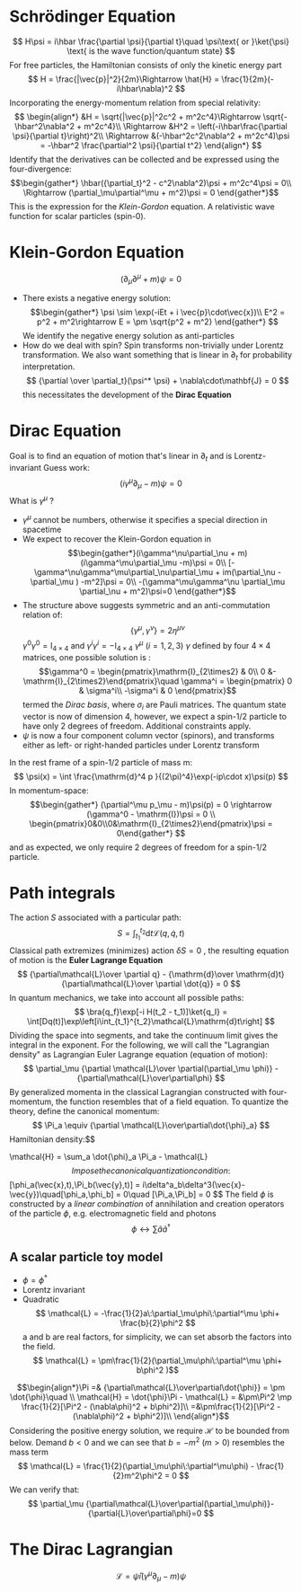 # Schrödinger Equation
$$
H\psi = i\hbar \frac{\partial \psi}{\partial t}\quad \psi\text{ or }\ket{\psi} \text{ is the wave function/quantum state}
$$
For free particles, the Hamiltonian consists of only the kinetic energy part $$
H = \frac{|\vec{p}|^2}{2m}\Rightarrow \hat{H} = \frac{1}{2m}(-i\hbar\nabla)^2
$$
Incorporating the energy-momentum relation from special relativity:$$
\begin{align*}
&H = \sqrt{|\vec{p}|^2c^2 + m^2c^4}\Rightarrow \sqrt{-\hbar^2\nabla^2 + m^2c^4}\\
\Rightarrow &H^2 = \left(-i\hbar\frac{\partial \psi}{\partial t}\right)^2\\
\Rightarrow &(-\hbar^2c^2\nabla^2 + m^2c^4)\psi = -\hbar^2 \frac{\partial^2 \psi}{\partial t^2}
\end{align*}
$$
Identify that the derivatives can be collected and be expressed using the four-divergence:$$\begin{gather*}
\hbar({\partial_t}^2 - c^2\nabla^2)\psi + m^2c^4\psi = 0\\
\Rightarrow (\partial_\mu\partial^\mu + m^2)\psi = 0
\end{gather*}$$
This is the expression for the *Klein-Gordon* equation. A relativistic wave function for scalar particles (spin-0).
# Klein-Gordon Equation
$$
(\partial_\mu \partial^\mu + m)\psi = 0
$$
*  There exists a negative energy solution: $$\begin{gather*}
  \psi \sim \exp(-iEt + i \vec{p}\cdot\vec{x})\\
  E^2 = p^2 + m^2\rightarrow E = \pm \sqrt{p^2 + m^2}
  \end{gather*}
  $$
  We identify the negative energy solution as anti-particles
  *  How do we deal with spin? Spin transforms non-trivially under Lorentz transformation. We also want something that is linear in $\partial_t$ for probability interpretation. $$
    {\partial \over \partial_t}(\psi^* \psi) + \nabla\cdot\mathbf{J} = 0 $$this necessitates the development of the **Dirac Equation** 
# Dirac Equation
Goal is to find an equation of motion that's linear in $\partial_t$ and is Lorentz-invariant
Guess work:$$
(i\gamma^\mu\partial_\mu -m)\psi = 0
$$
What is $\gamma^\mu$ ?
* $\gamma^\mu$ cannot be numbers, otherwise it specifies a special direction in spacetime
* We expect to recover the Klein-Gordon equation in $$\begin{gather*}(i\gamma^\nu\partial_\nu + m)(i\gamma^\mu\partial_\mu -m)\psi = 0\\
  [-\gamma^\nu\gamma^\mu\partial_\nu\partial_\mu + im(\partial_\nu - \partial_\mu ) -m^2]\psi = 0\\
  -(\gamma^\mu\gamma^\nu \partial_\mu \partial_\nu + m^2)\psi=0
  \end{gather*}$$
* The structure above suggests symmetric and an anti-commutation relation of:$$
  \{\gamma^\mu,\gamma^\nu\} = 2\eta^{\mu\nu}
  $$$\gamma^0\gamma^0 = \mathrm{I}_{4\times4}$ and $\gamma^i\gamma^i = -\mathrm{I}_{4\times4}$ $\gamma^\mu$  $(i = 1,2,3)$
  $\gamma$ defined by four $4\times4$ matrices, one possible solution is :
  $$\gamma^0 = \begin{pmatrix}\mathrm{I}_{2\times2} & 0\\
  0 &-\mathrm{I}_{2\times2}\end{pmatrix}\quad
  \gamma^i = \begin{pmatrix} 0 & \sigma^i\\
  -\sigma^i & 0 \end{pmatrix}$$
  termed the *Dirac basis*, where $\sigma_i$ are Pauli matrices. The quantum state vector is now of dimension 4, however, we expect a spin-1/2 particle to have only 2 degrees of freedom. Additional constraints apply.
* $\psi$ is now a four component column vector (spinors), and transforms either as left- or right-handed particles under Lorentz transform

In the rest frame of a spin-1/2 particle of mass m:$$
\psi(x) = \int \frac{\mathrm{d}^4 p }{(2\pi)^4}\exp(-ip\cdot x)\psi(p)
$$
In momentum-space:$$\begin{gather*}
(\partial^\mu p_\mu - m)\psi(p) = 0 \rightarrow (\gamma^0 - \mathrm{I})\psi = 0 \\
\begin{pmatrix}0&0\\0&\mathrm{I}_{2\times2}\end{pmatrix}\psi = 0\end{gather*}
$$
and as expected, we only require 2 degrees of freedom for a spin-1/2 particle. 
# Path integrals
The action $S$ associated with a particular path: $$
S = \int^{t_2}_{t_1} \mathrm{d}t \mathcal{L}(q,\dot{q},t)
$$
Classical path extremizes (minimizes) action $\delta S = 0$ , the resulting equation of motion is the **Euler Lagrange Equation** $$
{\partial\mathcal{L}\over \partial q} - {\mathrm{d}\over \mathrm{d}t}{\partial\mathcal{L}\over \partial \dot{q}} = 0
$$
In quantum mechanics, we take into account all possible paths:$$
\bra{q_f}\exp[-i H(t_2 - t_1)]\ket{q_I} = \int[Dq(t)]\exp\left[i\int_{t_1}^{t_2}\mathcal{L}\mathrm{d}t\right]
$$
Dividing the space into segments, and take the continuum limit gives the integral in the exponent. 
For the following, we will call the "Lagrangian density" as Lagrangian 
Euler Lagrange equation (equation of motion):$$
\partial_\mu {\partial \mathcal{L}\over \partial(\partial_\mu \phi)} - {\partial\mathcal{L}\over\partial\phi}
$$ By generalized momenta in the classical Lagrangian constructed with four-momentum, the function resembles that of a field equation.
To quantize the theory, define the canonical momentum:$$
\Pi_a \equiv {\partial \mathcal{L}\over\partial\dot{\phi}_a}
$$
Hamiltonian density:$$

\mathcal{H} = \sum_a \dot{\phi}_a \Pi_a - \mathcal{L}
$$
Impose the canonical quantization condition:$$
[\phi_a(\vec{x},t),\Pi_b(\vec{y},t)] = i\delta^a_b\delta^3(\vec{x}-\vec{y})\quad[\phi_a,\phi_b] = 0\quad [\Pi_a,\Pi_b] = 0
$$
The field $\phi$ is constructed by a *linear combination* of annihilation and creation operators of the particle $\phi$, e.g. electromagnetic field and photons $$
\phi \leftrightarrow\sum\hat{a}\hat{a}^\dagger
$$
## A scalar particle toy model
* $\phi = \phi^*$
* Lorentz invariant
* Quadratic
$$ \mathcal{L} = -\frac{1}{2}a\:\partial_\mu\phi\:\partial^\mu \phi+ \frac{b}{2}\phi^2 $$
a and b are real factors, for simplicity, we can set absorb the factors into the field. 
$$ \mathcal{L} = \pm\frac{1}{2}(\partial_\mu\phi\:\partial^\mu \phi+ b\phi^2 )$$

$$\begin{align*}\Pi =& {\partial\mathcal{L}\over\partial\dot{\phi}} = \pm \dot{\phi}\quad \\
\mathcal{H} = \dot{\phi}\Pi - \mathcal{L} = &\pm\Pi^2 \mp \frac{1}{2}[\Pi^2 - (\nabla\phi)^2 + b\phi^2)]\\
=&\pm\frac{1}{2}[\Pi^2 - (\nabla\phi)^2 + b\phi^2)]\\
\end{align*}$$
Considering the positive energy solution, we require $\mathcal{H}$ to be bounded from below. Demand $b < 0$ and we can see that $b = -m^2\:(m>0)$ resembles the mass term
$$
\mathcal{L} = \frac{1}{2}(\partial_\mu\phi\:\partial^\mu\phi) - \frac{1}{2}m^2\phi^2 = 0
$$ We can verify that:$$
\partial_\mu {\partial\mathcal{L}\over\partial(\partial_\mu\phi)}-{\partial{L}\over\partial\phi}=0
$$
# The Dirac Lagrangian

$$\mathcal{L} = \bar{\psi}i(\gamma^\mu\partial_\mu - m)\psi$$
